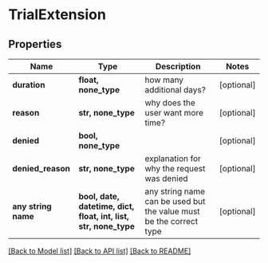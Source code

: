 # TrialExtension



## Properties
Name | Type | Description | Notes
------------ | ------------- | ------------- | -------------
**duration** | **float, none_type** | how many additional days? | [optional] 
**reason** | **str, none_type** | why does the user want more time? | [optional] 
**denied** | **bool, none_type** |  | [optional] 
**denied_reason** | **str, none_type** | explanation for why the request was denied | [optional] 
**any string name** | **bool, date, datetime, dict, float, int, list, str, none_type** | any string name can be used but the value must be the correct type | [optional]

[[Back to Model list]](../README.md#documentation-for-models) [[Back to API list]](../README.md#documentation-for-api-endpoints) [[Back to README]](../README.md)


